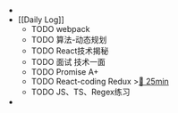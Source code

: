 -
- [[Daily Log]]
	- TODO webpack
	- TODO 算法-动态规划
	- TODO React技术揭秘
	- TODO 面试 技术一面
	- TODO Promise A+
	- TODO React-coding Redux >[🍅 25min](#agenda-pomo://?t=f-1689306806115-1500)
	- TODO JS、TS、Regex练习
-
